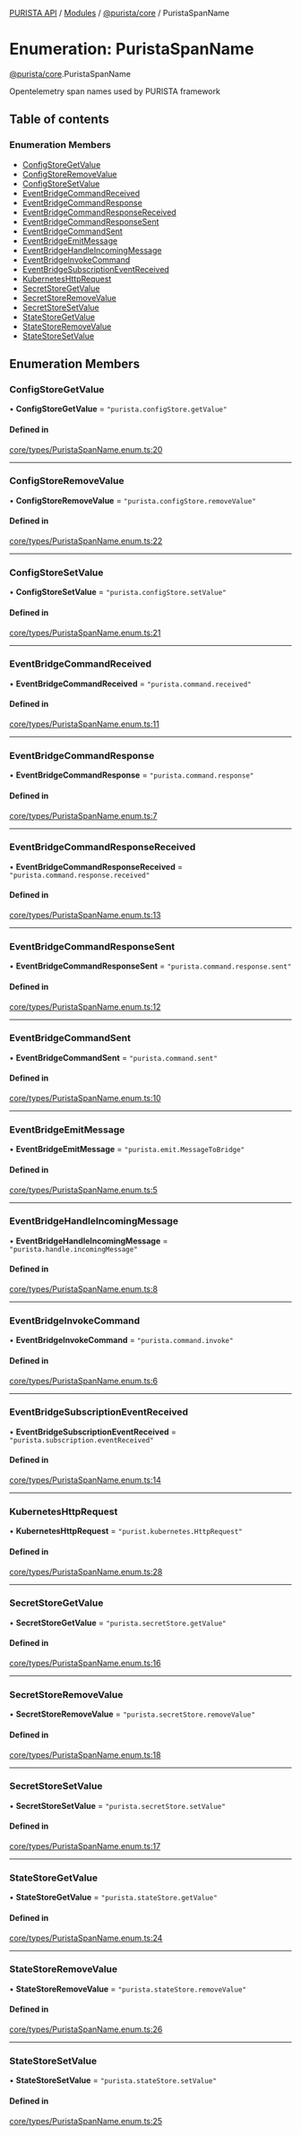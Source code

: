 [PURISTA API](../README.md) / [Modules](../modules.md) / [@purista/core](../modules/purista_core.md) / PuristaSpanName

# Enumeration: PuristaSpanName

[@purista/core](../modules/purista_core.md).PuristaSpanName

Opentelemetry span names used by PURISTA framework

## Table of contents

### Enumeration Members

- [ConfigStoreGetValue](purista_core.PuristaSpanName.md#configstoregetvalue)
- [ConfigStoreRemoveValue](purista_core.PuristaSpanName.md#configstoreremovevalue)
- [ConfigStoreSetValue](purista_core.PuristaSpanName.md#configstoresetvalue)
- [EventBridgeCommandReceived](purista_core.PuristaSpanName.md#eventbridgecommandreceived)
- [EventBridgeCommandResponse](purista_core.PuristaSpanName.md#eventbridgecommandresponse)
- [EventBridgeCommandResponseReceived](purista_core.PuristaSpanName.md#eventbridgecommandresponsereceived)
- [EventBridgeCommandResponseSent](purista_core.PuristaSpanName.md#eventbridgecommandresponsesent)
- [EventBridgeCommandSent](purista_core.PuristaSpanName.md#eventbridgecommandsent)
- [EventBridgeEmitMessage](purista_core.PuristaSpanName.md#eventbridgeemitmessage)
- [EventBridgeHandleIncomingMessage](purista_core.PuristaSpanName.md#eventbridgehandleincomingmessage)
- [EventBridgeInvokeCommand](purista_core.PuristaSpanName.md#eventbridgeinvokecommand)
- [EventBridgeSubscriptionEventReceived](purista_core.PuristaSpanName.md#eventbridgesubscriptioneventreceived)
- [KubernetesHttpRequest](purista_core.PuristaSpanName.md#kuberneteshttprequest)
- [SecretStoreGetValue](purista_core.PuristaSpanName.md#secretstoregetvalue)
- [SecretStoreRemoveValue](purista_core.PuristaSpanName.md#secretstoreremovevalue)
- [SecretStoreSetValue](purista_core.PuristaSpanName.md#secretstoresetvalue)
- [StateStoreGetValue](purista_core.PuristaSpanName.md#statestoregetvalue)
- [StateStoreRemoveValue](purista_core.PuristaSpanName.md#statestoreremovevalue)
- [StateStoreSetValue](purista_core.PuristaSpanName.md#statestoresetvalue)

## Enumeration Members

### ConfigStoreGetValue

• **ConfigStoreGetValue** = ``"purista.configStore.getValue"``

#### Defined in

[core/types/PuristaSpanName.enum.ts:20](https://github.com/puristajs/purista/blob/master/packages/core/src/core/types/PuristaSpanName.enum.ts#L20)

___

### ConfigStoreRemoveValue

• **ConfigStoreRemoveValue** = ``"purista.configStore.removeValue"``

#### Defined in

[core/types/PuristaSpanName.enum.ts:22](https://github.com/puristajs/purista/blob/master/packages/core/src/core/types/PuristaSpanName.enum.ts#L22)

___

### ConfigStoreSetValue

• **ConfigStoreSetValue** = ``"purista.configStore.setValue"``

#### Defined in

[core/types/PuristaSpanName.enum.ts:21](https://github.com/puristajs/purista/blob/master/packages/core/src/core/types/PuristaSpanName.enum.ts#L21)

___

### EventBridgeCommandReceived

• **EventBridgeCommandReceived** = ``"purista.command.received"``

#### Defined in

[core/types/PuristaSpanName.enum.ts:11](https://github.com/puristajs/purista/blob/master/packages/core/src/core/types/PuristaSpanName.enum.ts#L11)

___

### EventBridgeCommandResponse

• **EventBridgeCommandResponse** = ``"purista.command.response"``

#### Defined in

[core/types/PuristaSpanName.enum.ts:7](https://github.com/puristajs/purista/blob/master/packages/core/src/core/types/PuristaSpanName.enum.ts#L7)

___

### EventBridgeCommandResponseReceived

• **EventBridgeCommandResponseReceived** = ``"purista.command.response.received"``

#### Defined in

[core/types/PuristaSpanName.enum.ts:13](https://github.com/puristajs/purista/blob/master/packages/core/src/core/types/PuristaSpanName.enum.ts#L13)

___

### EventBridgeCommandResponseSent

• **EventBridgeCommandResponseSent** = ``"purista.command.response.sent"``

#### Defined in

[core/types/PuristaSpanName.enum.ts:12](https://github.com/puristajs/purista/blob/master/packages/core/src/core/types/PuristaSpanName.enum.ts#L12)

___

### EventBridgeCommandSent

• **EventBridgeCommandSent** = ``"purista.command.sent"``

#### Defined in

[core/types/PuristaSpanName.enum.ts:10](https://github.com/puristajs/purista/blob/master/packages/core/src/core/types/PuristaSpanName.enum.ts#L10)

___

### EventBridgeEmitMessage

• **EventBridgeEmitMessage** = ``"purista.emit.MessageToBridge"``

#### Defined in

[core/types/PuristaSpanName.enum.ts:5](https://github.com/puristajs/purista/blob/master/packages/core/src/core/types/PuristaSpanName.enum.ts#L5)

___

### EventBridgeHandleIncomingMessage

• **EventBridgeHandleIncomingMessage** = ``"purista.handle.incomingMessage"``

#### Defined in

[core/types/PuristaSpanName.enum.ts:8](https://github.com/puristajs/purista/blob/master/packages/core/src/core/types/PuristaSpanName.enum.ts#L8)

___

### EventBridgeInvokeCommand

• **EventBridgeInvokeCommand** = ``"purista.command.invoke"``

#### Defined in

[core/types/PuristaSpanName.enum.ts:6](https://github.com/puristajs/purista/blob/master/packages/core/src/core/types/PuristaSpanName.enum.ts#L6)

___

### EventBridgeSubscriptionEventReceived

• **EventBridgeSubscriptionEventReceived** = ``"purista.subscription.eventReceived"``

#### Defined in

[core/types/PuristaSpanName.enum.ts:14](https://github.com/puristajs/purista/blob/master/packages/core/src/core/types/PuristaSpanName.enum.ts#L14)

___

### KubernetesHttpRequest

• **KubernetesHttpRequest** = ``"purist.kubernetes.HttpRequest"``

#### Defined in

[core/types/PuristaSpanName.enum.ts:28](https://github.com/puristajs/purista/blob/master/packages/core/src/core/types/PuristaSpanName.enum.ts#L28)

___

### SecretStoreGetValue

• **SecretStoreGetValue** = ``"purista.secretStore.getValue"``

#### Defined in

[core/types/PuristaSpanName.enum.ts:16](https://github.com/puristajs/purista/blob/master/packages/core/src/core/types/PuristaSpanName.enum.ts#L16)

___

### SecretStoreRemoveValue

• **SecretStoreRemoveValue** = ``"purista.secretStore.removeValue"``

#### Defined in

[core/types/PuristaSpanName.enum.ts:18](https://github.com/puristajs/purista/blob/master/packages/core/src/core/types/PuristaSpanName.enum.ts#L18)

___

### SecretStoreSetValue

• **SecretStoreSetValue** = ``"purista.secretStore.setValue"``

#### Defined in

[core/types/PuristaSpanName.enum.ts:17](https://github.com/puristajs/purista/blob/master/packages/core/src/core/types/PuristaSpanName.enum.ts#L17)

___

### StateStoreGetValue

• **StateStoreGetValue** = ``"purista.stateStore.getValue"``

#### Defined in

[core/types/PuristaSpanName.enum.ts:24](https://github.com/puristajs/purista/blob/master/packages/core/src/core/types/PuristaSpanName.enum.ts#L24)

___

### StateStoreRemoveValue

• **StateStoreRemoveValue** = ``"purista.stateStore.removeValue"``

#### Defined in

[core/types/PuristaSpanName.enum.ts:26](https://github.com/puristajs/purista/blob/master/packages/core/src/core/types/PuristaSpanName.enum.ts#L26)

___

### StateStoreSetValue

• **StateStoreSetValue** = ``"purista.stateStore.setValue"``

#### Defined in

[core/types/PuristaSpanName.enum.ts:25](https://github.com/puristajs/purista/blob/master/packages/core/src/core/types/PuristaSpanName.enum.ts#L25)
